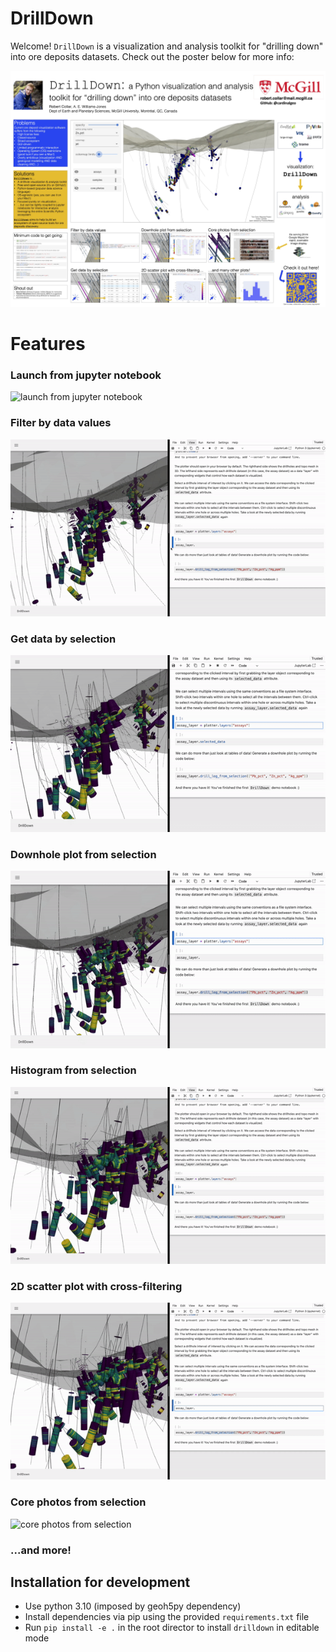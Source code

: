 # DrillDown

Welcome! `DrillDown` is a visualization and analysis toolkit for "drilling down" into ore deposits datasets. Check out the poster below for more info: 

![poster](media/poster.jpg)

# Features

### Launch from jupyter notebook

![launch from jupyter notebook](media/launch_from_jupyter_notebook_feature_demo.gif)

### Filter by data values

![filter by data values](media/filter_by_data_values_feature_demo.gif)

### Get data by selection

![get data by selection](media/get_data_by_selection_feature_demo.gif)

### Downhole plot from selection

![downhole plot from selection](media/downhole_plot_from_selection_feature_demo.gif)

### Histogram from selection

![histogram from selection](media/histogram_from_selection_feature_demo.gif)

### 2D scatter plot with cross-filtering

![2D scatter plot with cross-filtering](media/2d_scatter_plot_with_cross_filtering_feature_demo.gif)

### Core photos from selection

![core photos from selection](media/core_photos_from_selection_feature_demo.gif)


### ...and more!

## Installation for development
- Use python 3.10 (imposed by geoh5py dependency)
- Install dependencies via pip using the provided `requirements.txt` file
- Run `pip install -e .` in the root director to install `drilldown` in editable mode